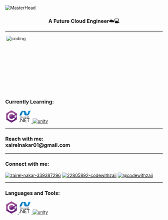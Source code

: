![MasterHead](https://i.pinimg.com/originals/a2/4c/b5/a24cb568fa40046f8562dbc45cea8506.gif)
<h3 align="center">A Future Cloud Engineer☁️💻</h3>


---
<img align="right" alt="coding" width="500" height="200" src="https://media.tenor.com/Cxhbf20E_EoAAAAC/banner.gif">
<h3 align="left">Currently Learning:</h3>
<p <a href="https://www.w3schools.com/cs/" target="_blank" rel="noreferrer"> <img src="https://raw.githubusercontent.com/devicons/devicon/master/icons/csharp/csharp-original.svg" alt="csharp" width="40" height="40"/> </a>       <a href="https://dotnet.microsoft.com/" target="_blank" rel="noreferrer"> <img src="https://raw.githubusercontent.com/devicons/devicon/master/icons/dot-net/dot-net-original-wordmark.svg" alt="dotnet" width="40" height="40"/> </a> 
<a href="https://unity.com/" target="_blank" rel="noreferrer"> <img src="https://www.vectorlogo.zone/logos/unity3d/unity3d-icon.svg" alt="unity" width="40" height="40"/> </a>

---
<h3 align="left">Reach with me:<br> xairelnakar01@gmail.com</h3>

---
<h3 align="left">Connect with me:</h3>
<p align="left">
<a href="https://linkedin.com/in/zairel-nakar-339387296" target="blank"><img align="center" src="https://raw.githubusercontent.com/rahuldkjain/github-profile-readme-generator/master/src/images/icons/Social/linked-in-alt.svg" alt="zairel-nakar-339387296" height="30" width="40" /></a>
<a href="https://stackoverflow.com/users/22805892-codewithzaii" target="blank"><img align="center" src="https://raw.githubusercontent.com/rahuldkjain/github-profile-readme-generator/master/src/images/icons/Social/stack-overflow.svg" alt="22805892-codewithzaii" height="30" width="40" /></a>
<a href="https://fb.com/@codewithzaii" target="blank"><img align="center" src="https://raw.githubusercontent.com/rahuldkjain/github-profile-readme-generator/master/src/images/icons/Social/facebook.svg" alt="@codewithzaii" height="30" width="40" /></a>
</p>

---
<h3 align="left">Languages and Tools:</h3>
<p align="left"> <a href="https://www.w3schools.com/cs/" target="_blank" rel="noreferrer"> <img src="https://raw.githubusercontent.com/devicons/devicon/master/icons/csharp/csharp-original.svg" alt="csharp" width="40" height="40"/> </a> <a href="https://dotnet.microsoft.com/" target="_blank" rel="noreferrer"> <img src="https://raw.githubusercontent.com/devicons/devicon/master/icons/dot-net/dot-net-original-wordmark.svg" alt="dotnet" width="40" height="40"/> </a> <a href="https://unity.com/" target="_blank" rel="noreferrer"> <img src="https://www.vectorlogo.zone/logos/unity3d/unity3d-icon.svg" alt="unity" width="40" height="40"/> </a> </p>

